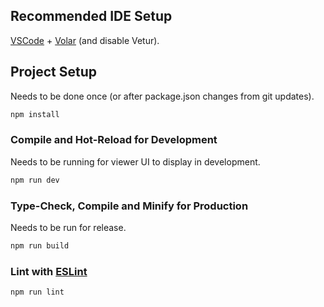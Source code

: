 ## Recommended IDE Setup

[VSCode](https://code.visualstudio.com/) + [Volar](https://marketplace.visualstudio.com/items?itemName=Vue.volar) (and disable Vetur).


## Project Setup

Needs to be done once (or after package.json changes from git updates).

```sh
npm install
```

### Compile and Hot-Reload for Development

Needs to be running for viewer UI to display in development.

```sh
npm run dev
```

### Type-Check, Compile and Minify for Production

Needs to be run for release.

```sh
npm run build
```

### Lint with [ESLint](https://eslint.org/)

```sh
npm run lint
```
